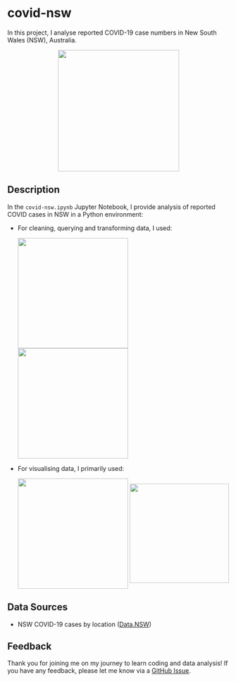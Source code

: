 # covid-nsw

In this project, I analyse reported COVID-19 case numbers in New South Wales (NSW), Australia.

<p align="center">
    <img src="https://www.nsw.gov.au/sites/default/files/2020-06/covid-safe-logo.png" alt="" width="275">
</p>

## Description

In the `covid-nsw.ipynb` Jupyter Notebook, I provide analysis of reported COVID cases in NSW in a Python environment:

- For cleaning, querying and transforming data, I used:

  <img src="https://upload.wikimedia.org/wikipedia/commons/thumb/e/ed/Pandas_logo.svg/2560px-Pandas_logo.svg.png" alt="" width="250" align="center"> <img src="https://upload.wikimedia.org/wikipedia/commons/thumb/3/38/SQLite370.svg/1280px-SQLite370.png" alt="" width="250" align="center">

- For visualising data, I primarily used:

  <img src="https://matplotlib.org/stable/_images/sphx_glr_logos2_003.png" alt="" width="250" align="center"> <img src="https://miro.medium.com/max/819/1*5VKgpRUCInBKmWBXFvSvvA.png" alt="" width="225" align="center">

## Data Sources

- NSW COVID-19 cases by location ([Data.NSW](https://data.nsw.gov.au/search/dataset/ds-nsw-ckan-aefcde60-3b0c-4bc0-9af1-6fe652944ec2/details?q=))

## Feedback

Thank you for joining me on my journey to learn coding and data analysis! If you have any feedback, please let me know via a [GitHub Issue](https://github.com/henrylin03/COVID-NSW/issues).
